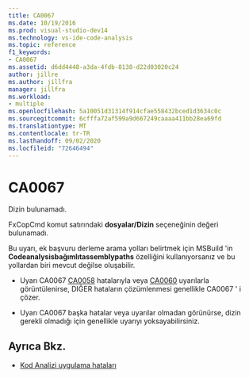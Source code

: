```yaml
---
title: CA0067
ms.date: 10/19/2016
ms.prod: visual-studio-dev14
ms.technology: vs-ide-code-analysis
ms.topic: reference
f1_keywords:
- CA0067
ms.assetid: d6dd4448-a3da-4fdb-8138-d22d03020c24
author: jillre
ms.author: jillfra
manager: jillfra
ms.workload:
- multiple
ms.openlocfilehash: 5a10051d31314f914cfae558432bced1d3634c0c
ms.sourcegitcommit: 6cfffa72af599a9d667249caaaa411bb28ea69fd
ms.translationtype: MT
ms.contentlocale: tr-TR
ms.lasthandoff: 09/02/2020
ms.locfileid: "72646494"
---
```

# <a name="ca0067"></a>CA0067

Dizin bulunamadı.

FxCopCmd komut satırındaki **dosyalar/Dizin** seçeneğinin değeri bulunamadı.

Bu uyarı, ek başvuru derleme arama yolları belirtmek için MSBuild 'in **Codeanalysisbağımlıtassemblypaths** özelliğini kullanıyorsanız ve bu yollardan biri mevcut değilse oluşabilir.

- Uyarı CA0067 [CA0058](ca0058.md) hatalarıyla veya [CA0060](ca0060.md) uyarılarla görüntülenirse, DIĞER hataların çözümlenmesi genellikle CA0067 ' i çözer.

- Uyarı CA0067 başka hatalar veya uyarılar olmadan görünürse, dizin gerekli olmadığı için genellikle uyarıyı yoksayabilirsiniz.

## <a name="see-also"></a>Ayrıca Bkz.

- [Kod Analizi uygulama hataları](../code-quality/code-analysis-application-errors.md)
